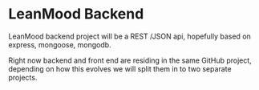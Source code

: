 # LeanMood Backend

LeanMood backend project will be a REST /JSON api, hopefully based on express, mongoose, mongodb.

Right now backend and front end are residing in the same GitHub project, depending on how this evolves we will split them in to two separate projects.

